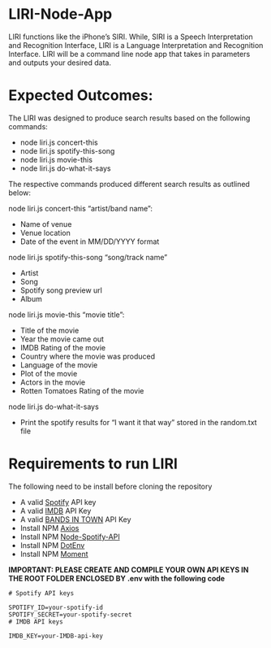 # LIRI-Node-App

LIRI functions like the iPhone’s SIRI. While, SIRI is a Speech Interpretation and Recognition Interface, LIRI is a Language Interpretation and Recognition Interface. LIRI will be a command line node app that takes in parameters and outputs your desired data.

# Expected Outcomes:

The LIRI was designed to produce search results based on the following commands:

* node liri.js concert-this <insert artist name>
* node liri.js spotify-this-song <insert song name>
* node liri.js movie-this <insert movie name>
* node liri.js do-what-it-says 

The respective commands produced different search results as outlined below: 

node liri.js concert-this “artist/band name”:
- Name of venue
- Venue location
- Date of the event in MM/DD/YYYY format

node liri.js spotify-this-song “song/track name”
- Artist
- Song
- Spotify song preview url
- Album

node liri.js movie-this “movie title”:
- Title of the movie
- Year the movie came out
- IMDB Rating of the movie
- Country where the movie was produced
- Language of the movie
- Plot of the movie
- Actors in the movie
- Rotten Tomatoes Rating of the movie

node liri.js do-what-it-says
- Print the spotify results for “I want it that way” stored in the random.txt file

# Requirements to run LIRI

The following need to be install before cloning the repository 

* A valid [Spotify](https://developer.spotify.com/documentation/web-api/) API key 
* A valid [IMDB](http://www.omdbapi.com/) API Key
* A valid [BANDS IN TOWN](https://www.artists.bandsintown.com/login) API Key
* Install NPM [Axios](https://www.npmjs.com/package/axios)
* Install NPM [Node-Spotify-API](https://www.npmjs.com/package/node-spotify-api)
* Install NPM [DotEnv](https://www.npmjs.com/package/dotenv)
* Install NPM [Moment](https://www.npmjs.com/package/moment)

**IMPORTANT: PLEASE CREATE AND COMPILE YOUR OWN API KEYS IN THE ROOT FOLDER ENCLOSED BY .env with the following code**

```
# Spotify API keys

SPOTIFY_ID=your-spotify-id
SPOTIFY_SECRET=your-spotify-secret
# IMDB API keys

IMDB_KEY=your-IMDB-api-key
```


